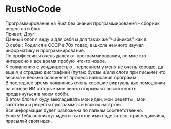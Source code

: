 # RustNoCode<br>
Программирование на Rust без знаний программирования - сборник рецептов и блог<br>
Привет, Друг!<br>
Данный блог я  веду и для себя и для таких же "чайников" как я.<br>
О себе : Родился в СССР в 70х годах, в школе немного изучал информатику и программирование.<br>
По профессии я очень далек от программирования, но мне это интересно и все время пробую что-то новое.<br>
К сожалению с усидчивостью , терпением у меня не очень хорошо, да еще я и страдаю дисграфией (путаю буквы и/или слоги при письме) что весьма и весьма осложняет процесс написания программ.<br>
В последнее время появились очень хорошие виртуальные помошники на основе ИИ которые мне лично открывают возможность продвинуться в моем хобби.<br>
В этом блоге я буду выкладывать мои идеи, мои рецепты , мои заготовки и рецепты программок и всяких настроек<br> 
Вся информация будет разложена по папкам соответственно. <br>
Если у Тебя возникнут идеи и ты готов ими поделиться, присоединяйся, присылай свои идеи.
